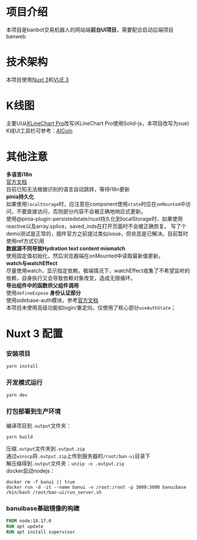 # 项目介绍
本项目是banbot交易机器人的网站端**前台UI项目**，需要配合启动后端项目banweb  


# 技术架构
本项目使用[Nuxt 3](https://nuxt.com/docs/getting-started/introduction)和[VUE 3](https://vuejs.org/guide/introduction.html)


# K线图
主要UI从[KLineChart Pro](https://pro.klinecharts.com/getting-started.html)改写(KLineChart Pro使用Solid-js，本项目改写为vue)  
K线UI工具栏可参考：[AICoin](https://www.aicoin.com/chart/okcoinfutures_btcquarter)  

# 其他注意
 **多语言i18n**  
[官方文档](https://v8.i18n.nuxtjs.org/)  
目前已知无法根据识别的语言自动跳转，等待i18n更新  
**pinia持久化**  
如果使用`localStorage`时，应注意在component使用`state`时应在`onMounted`中访问，不要直接访问，否则部分内容不会被正确地响应式更新。  
使用@pinia-plugin-persistedstate/nuxt持久化到localStorage时，如果使用reactive以及array.splice，saved_inds在打开页面时不会被正确恢复。
写了个demo测试是正常的，插件官方之前提过类似issue，但状态是已解决。目前暂时使用ref方式引用  
**数据源不同导致Hydration text content mismatch**  
使用固定值初始化，然后浏览器端在onMounted中读取最新值更新。  
**watch与watchEffect**  
尽量使用watch，显示指定依赖。极端情况下，watchEffect收集了不希望监听的依赖，自身执行又会导致依赖对象改变，造成无限循环。  
**导出组件中的函数供父组件调用**  
使用`defineExpose`
**身份认证部分**  
使用sidebase-auth模块，参考[官方文档](https://auth.sidebase.io/guide/getting-started/introduction)  
本项目未使用高级功能如login/重定向，仅使用了核心部分`useAuthState`；

# Nuxt 3 配置

### 安装项目
```bash
yarn install
```
### 开发模式运行
```bash
yarn dev
```
### 打包部署到生产环境
编译项目到`.output`文件夹：
```shell
yarn build
```
压缩`.output`文件夹到`.output.zip`  
通过`winscp`将`.output.zip`上传到服务器的`/root/ban-ui`目录下  
解压缩得到`.output`文件夹：`unzip -o .output.zip`  
docker启动nodejs：  
```shell
docker rm -f banui || true
docker run -d -it --name banui -v /root:/root -p 3000:3000 banuibase /bin/bash /root/ban-ui/run_server.sh
```
### banuibase基础镜像的构建
```dockerfile
FROM node:18.17.0
RUN apt update
RUN apt install supervisor
```
